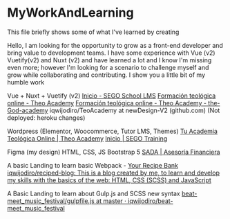# MyWorkAndLearning
This file briefly shows some of what I've learned by creating

Hello, I am looking for the opportunity to grow as a front-end developer and bring value to development teams. I have some experience with Vue (v2) Vuetify(v2) and Nuxt (v2) and have learned a lot and I know I'm missing even more; however I'm looking for a scenario to challenge myself and grow while collaborating and contributing. I show you a little bit of my humble work

Vue + Nuxt + Vuetify (v2)
[Inicio - SEGO School LMS](https://segoschool.com/)
[Formación teológica online - Theo Academy](https://theoacademy.vercel.app/)
[Formación teológica online - Theo Academy - the-God-academy](theodacademyorg.vercel.app)
iqwijodiro/TeoAcademy at newDesign-V2 (github.com) (Not deployed: heroku changes)


Wordpress (Elementor, Woocommerce, Tutor LMS, Themes)
[Tu Academia Teológica Online | Theo Academy](https://theoacademy.org/)
[Inicio | SEGO Training](https://segotraining.com/)

Figma (my design) HTML, CSS, JS Bootstrap 5
[SADA | Asesoría Financiera ](sadafinances.netlify.app)

A basic Landing to learn basic Webpack -  [Your Recipe Bank](recipedblogdev.netlify.app)
[iqwijodiro/reciped-blog: This is a blog created by me, to learn and develop my skills with the basics of the web: HTML, CSS (SCSS) and JavaScript](https://github.com/iqwijodiro/reciped-blog)

A Basic Landing to learn about Gulp.js and SCSS new syntax
[beat-meet_music_festival/gulpfile.js at master · iqwijodiro/beat-meet_music_festival](https://github.com/iqwijodiro/beat-meet_music_festival)
